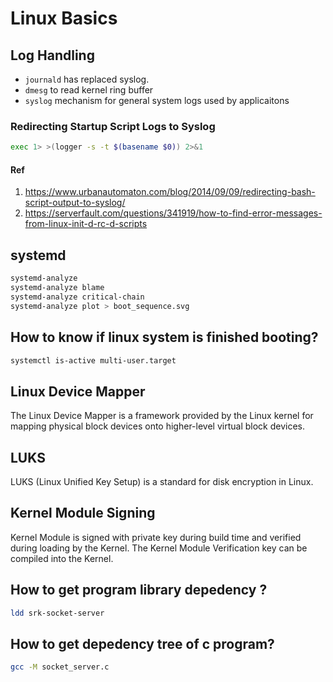 # Linux Basics

## Log Handling

* `journald` has replaced syslog.
* `dmesg` to read kernel ring buffer
* `syslog` mechanism for general system logs used by applicaitons

### Redirecting Startup Script Logs to Syslog

```bash
exec 1> >(logger -s -t $(basename $0)) 2>&1
```

#### Ref

1. https://www.urbanautomaton.com/blog/2014/09/09/redirecting-bash-script-output-to-syslog/
1. https://serverfault.com/questions/341919/how-to-find-error-messages-from-linux-init-d-rc-d-scripts

## systemd

```bash
systemd-analyze
systemd-analyze blame
systemd-analyze critical-chain
systemd-analyze plot > boot_sequence.svg
```
## How to know if linux system is finished booting?

```bash
systemctl is-active multi-user.target
```
## Linux Device Mapper

The Linux Device Mapper is a framework provided by the Linux kernel for mapping physical block devices onto higher-level virtual block devices.

## LUKS

LUKS (Linux Unified Key Setup) is a standard for disk encryption in Linux.

## Kernel Module Signing

Kernel Module is signed with private key during build time and verified during loading by the Kernel. The Kernel Module Verification key can be compiled into the Kernel.

## How to get program library depedency ?

``` bash
ldd srk-socket-server
```
## How to get depedency tree of c program?

```bash
gcc -M socket_server.c
```
